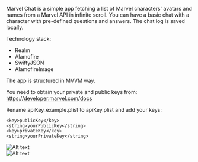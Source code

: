 Marvel Chat is a simple app fetching a list of Marvel characters' avatars and names from a Marvel API in infinite scroll. You can have a basic chat with a character with pre-defined questions and answers. The chat log is saved locally.  

Technology stack:

- Realm
- Alamofire
- SwiftyJSON
- AlamofireImage

The app is structured in MVVM way. 

You need to obtain your private and public keys from: 
https://developer.marvel.com/docs 

Rename apiKey_example.plist to apiKey.plist and add your keys:

	<key>publicKey</key>
	<string>yourPublicKey</string>
	<key>privateKey</key>
	<string>yourPrivateKey</string>

![Alt text](https://user-images.githubusercontent.com/47685603/71552959-e2cf6800-2a38-11ea-81ac-be874c66ade4.png "")	
![Alt text](https://user-images.githubusercontent.com/47685603/71552944-9421ce00-2a38-11ea-8e01-250fc00a7e88.png "")
